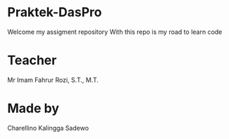 # Praktek-DasPro
Welcome my assigment repository 
With this repo is my road to learn code

# Teacher
Mr Imam Fahrur Rozi, S.T., M.T.

# Made by 
Charellino Kalingga Sadewo
 